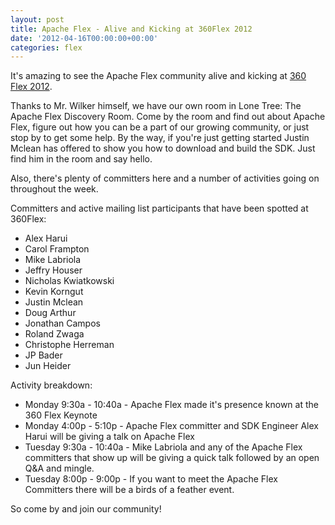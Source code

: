 ```yaml
---
layout: post
title: Apache Flex - Alive and Kicking at 360Flex 2012
date: '2012-04-16T00:00:00+00:00'
categories: flex
---
```

It's amazing to see the Apache Flex community alive and kicking at  <a href="http://www.360flex.com" target="_blank">360 Flex 2012</a>. 

Thanks to Mr. Wilker himself, we have our own room in Lone Tree: The Apache Flex Discovery Room. Come by the room and find out about Apache Flex, figure out how you can be a part of our growing community, or just stop by to get some help. By the way, if you're just getting started Justin Mclean has offered to show you how to download and build the SDK. Just find him in the room and say hello.

Also, there's plenty of committers here and a number of activities going on throughout the week.

Committers and active mailing list participants that have been spotted at 360Flex:

<ul>
<li>Alex Harui</li>
<li>Carol Frampton</li>
<li>Mike Labriola</li>
<li>Jeffry Houser</li>
<li>Nicholas Kwiatkowski</li>
<li>Kevin Korngut</li>
<li>Justin Mclean</li>
<li>Doug Arthur</li>
<li>Jonathan Campos</li>
<li>Roland Zwaga</li>
<li>Christophe Herreman</li>
<li>JP Bader</li>
<li>Jun Heider</li>
</ul>

Activity breakdown:

<ul>
<li>Monday 9:30a - 10:40a - Apache Flex made it's presence known at the 360 Flex Keynote</li>
<li>Monday 4:00p - 5:10p - Apache Flex committer and SDK Engineer Alex Harui will be giving a talk on Apache Flex</li>
<li>Tuesday 9:30a - 10:40a - Mike Labriola and any of the Apache Flex committers that show up will be giving a quick talk followed by an open Q&A and mingle.</li>
<li>Tuesday 8:00p - 9:00p - If you want to meet the Apache Flex Committers there will be a birds of a feather event.</li>
</ul>

So come by and join our community!
